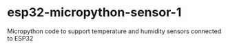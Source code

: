 # esp32-micropython-sensor-1
Micropython code to support temperature and humidity sensors connected to ESP32
